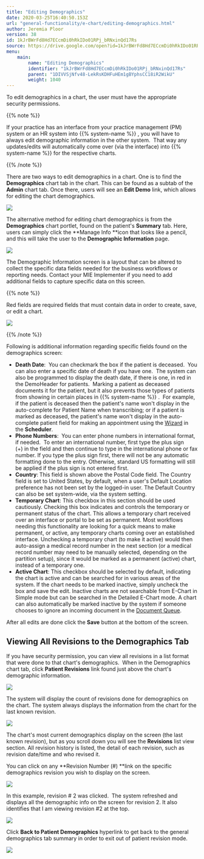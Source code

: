 ```yaml
---
title: "Editing Demographics"
date: 2020-03-25T16:40:50.153Z
url: "general-functionality/e-chart/editing-demographics.html"
author: Jeremia Ploor
version: 38
id: 1kJrBWrFd8Hd7ECcmDi0hRkIDo01RPj_bRNxinQd17Rs
source: https://drive.google.com/open?id=1kJrBWrFd8Hd7ECcmDi0hRkIDo01RPj_bRNxinQd17Rs
menu:
    main:
        name: "Editing Demographics"
        identifier: "1kJrBWrFd8Hd7ECcmDi0hRkIDo01RPj_bRNxinQd17Rs"
        parent: "1DIVVSjNfv48-LekRsKDHFuHEm1gBYphsCC18iR2WikU"
        weight: 1040
---
```

To edit demographics in a chart, the user must have the appropriate security permissions.  

{{% note %}}

If your practice has an interface from your practice management (PM) system or an HR system into {{% system-name %}} , you will have to always edit demographic information in the other system.  That way any updates/edits will automatically come over (via the interface) into {{% system-name %}} for the respective charts.

{{% /note %}}


There are two ways to edit demographics in a chart. One is to find the **Demographics** chart tab in the chart. This can be found as a subtab of the **Admin** chart tab. Once there, users will see an **Edit Demo** link, which allows for editing the chart demographics.



![](../../external_files/41af5230a888d68513d6f9eaa49d30d8.png)



The alternative method for editing chart demographics is from the **Demographics** chart portlet, found on the patient's **Summary** tab. Here, users can simply click the **Manage Info **icon that looks like a pencil, and this will take the user to the **Demographic Information** page.



![](../../external_files/a4ffb6d5a7302a500daa1c6a35ab706d.png)



The Demographic Information screen is a layout that can be altered to collect the specific data fields needed for the business workflows or reporting needs. Contact your MIE Implementer if you need to add additional fields to capture specific data on this screen.

{{% note %}}

Red fields are required fields that must contain data in order to create, save, or edit a chart.



![](../../external_files/b4e5003649c27c5991c16415436b0950.png)



{{% /note %}}


Following is additional information regarding specific fields found on the demographics screen:

* <strong>Death Date</strong>:  You can checkmark the box if the patient is deceased.  You can also enter a specific date of death if you have one.  The system can also be programmed to display the death date, if there is one, in red in the DemoHeader for patients.  Marking a patient as deceased documents it for the patient, but it also prevents those types of patients from showing in certain places in {{% system-name %}} .  For example, if the patient is deceased then the patient's name won't display in the auto-complete for Patient Name when transcribing; or if a patient is marked as deceased, the patient's name won't display in the auto-complete patient field for making an appointment using the [Wizard](https://system/?f=scheduler&s=appt_wizard&location&startdateDAY=4&startdateMONTH=12&startdateYEAR=2018&startdateTIME=05:08pm) in the <strong>Scheduler</strong>.
* <strong>Phone Numbers</strong>:  You can enter phone numbers in international format, if needed.  To enter an international number, first type the plus sign (+) in the field and then continue to type in the international phone or fax number. If you type the plus sign first, there will not be any automatic formatting done to the entry. Otherwise, standard US formatting will still be applied if the plus sign is not entered first. 
* <strong>Country</strong>:<strong> </strong>This field is shown above the Postal Code field. The Country field is set to United States, by default, when a user's Default Location preference has not been set by the logged-in user. The Default Country can also be set system-wide, via the system setting.
* <strong>Temporary Chart</strong>: This checkbox in this section should be used cautiously. Checking this box indicates and controls the temporary or permanent status of the chart. This allows a temporary chart received over an interface or portal to be set as permanent. Most workflows needing this functionality are looking for a quick means to make permanent, or active, any temporary charts coming over an established interface. Unchecking a temporary chart (to make it active) would then auto-assign a medical record number in the next section (or a medical record number may need to be manually selected, depending on the partition setup), since it would be marked as a permanent (active) chart, instead of a temporary one.
* <strong>Active Chart</strong>: This checkbox should be selected by default, indicating the chart is active and can be searched for in various areas of the system. If the chart needs to be marked inactive, simply uncheck the box and save the edit. Inactive charts are not searchable from E-Chart in Simple mode but can be searched in the Detailed E-Chart mode. A chart can also automatically be marked inactive by the system if someone chooses to ignore an incoming document in the [Document Queue](https://system/?f=chart&s=docq).

After all edits are done click the **Save** button at the bottom of the screen.

## Viewing All Revisions to the Demographics Tab

If you have security permission, you can view all revisions in a list format that were done to that chart's demographics.  When in the Demographics chart tab, click **Patient Revisions** link found just above the chart's demographic information.



![](../../external_files/e45bcbfe34cebfa2f92bcd0e56da9999.png)



The system will display the count of revisions done for demographics on the chart. The system always displays the information from the chart for the last known revision.



![](../../external_files/f98c472249122a935135fa8098c07712.png)



The chart's most current demographics display on the screen (the last known revision), but as you scroll down you will see the **Revisions** list view section. All revision history is listed, the detail of each revision, such as revision date/time and who revised it.

You can click on any **Revision Number (#) **link on the specific demographics revision you wish to display on the screen.



![](../../external_files/3505212f9180f24d11a0cae282a963a8.png)



In this example, revision # 2 was clicked.  The system refreshed and displays all the demographic info on the screen for revision 2. It also identifies that I am viewing revision #2 at the top.



![](../../external_files/559118068288e1e372cc5f5e8e7666a7.png)



Click **Back to Patient Demographics** hyperlink to get back to the general demographics tab summary in order to exit out of patient revision mode.



![](../../external_files/24de4ebf7658f8efa844b41d2367a253.png)


